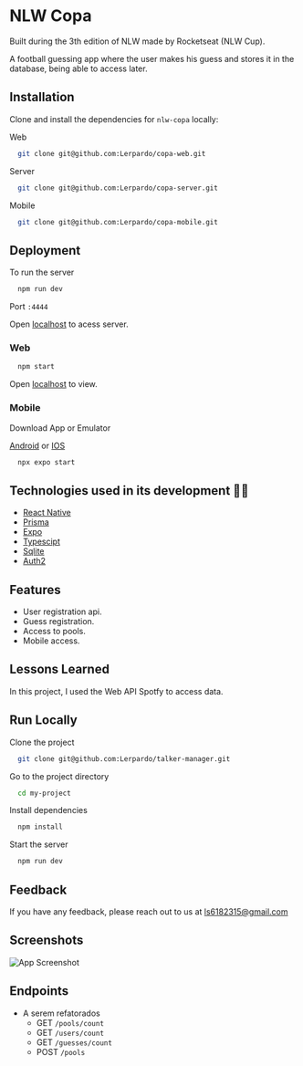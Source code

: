 
# NLW Copa

Built during the 3th edition of NLW made by Rocketseat (NLW Cup).

A football guessing app where the user makes his guess and stores it in the database, being able to access later.
## Installation


Clone and install the dependencies for `nlw-copa` locally:

Web

```bash
  git clone git@github.com:Lerpardo/copa-web.git
```

Server

```bash
  git clone git@github.com:Lerpardo/copa-server.git
```

Mobile

```bash
  git clone git@github.com:Lerpardo/copa-mobile.git
```
## Deployment

To  run the server

```bash
  npm run dev
```
Port `:4444`

Open [localhost](http://localhost:4444) to acess server.

### Web

```bash
  npm start
```
Open [localhost](http://localhost:3000) to view.

### Mobile
Download App or Emulator

[Android](https://play.google.com/store/apps/details?id=host.exp.exponent&pli=1) or [IOS](https://apps.apple.com/br/app/expo-go/id982107779)

```bash
  npx expo start
```





## Technologies used in its development 🧑‍💻

- [React Native]()
- [Prisma]()
- [Expo]()
- [Typescipt]()
- [Sqlite]()
- [Auth2]()
## Features

- User registration api.
- Guess registration.
- Access to pools.
- Mobile access.


## Lessons Learned

In this project, I used the Web API Spotfy to access data.

## Run Locally

Clone the project

```bash
  git clone git@github.com:Lerpardo/talker-manager.git
```

Go to the project directory

```bash
  cd my-project
```

Install dependencies

```bash
  npm install
```

Start the server

```bash
  npm run dev
```


## Feedback

If you have any feedback, please reach out to us at ls6182315@gmail.com


## Screenshots

![App Screenshot](https://via.placeholder.com/468x300?text=App+Screenshot+Here)


## Endpoints

- A serem refatorados
  - GET `/pools/count`
  - GET `/users/count` 
  - GET `/guesses/count` 
  - POST `/pools`

